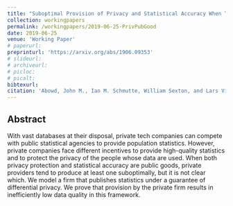 ```yaml
---
title: "Suboptimal Provision of Privacy and Statistical Accuracy When They are Public Goods"
collection: workingpapers
permalink: /workingpapers/2019-06-25-PrivPubGood
date: 2019-06-25
venue: 'Working Paper'
# paperurl: 
preprinturl: 'https://arxiv.org/abs/1906.09353'
# slideurl: 
# archiveurl: 
# picloc: 
# picalt: 
bibtexurl: 
citation: 'Abowd, John M., Ian M. Schmutte, William Sexton, and Lars Vilhuber (2019). &quot;Suboptimal Provision of Privacy and Statistical Accuracy When They are Public Goods.&quot;'
---
```


## Abstract

With vast databases at their disposal, private tech companies can compete with public statistical agencies to provide population statistics. However, private companies face different incentives to provide high-quality statistics and to protect the privacy of the people whose data are used. When both privacy protection and statistical accuracy are public goods,  private providers tend to produce at least one suboptimally, but it is not clear which. We model a firm that publishes statistics under a guarantee of differential privacy. We prove that provision by the private firm results in inefficiently low data quality in this framework.
